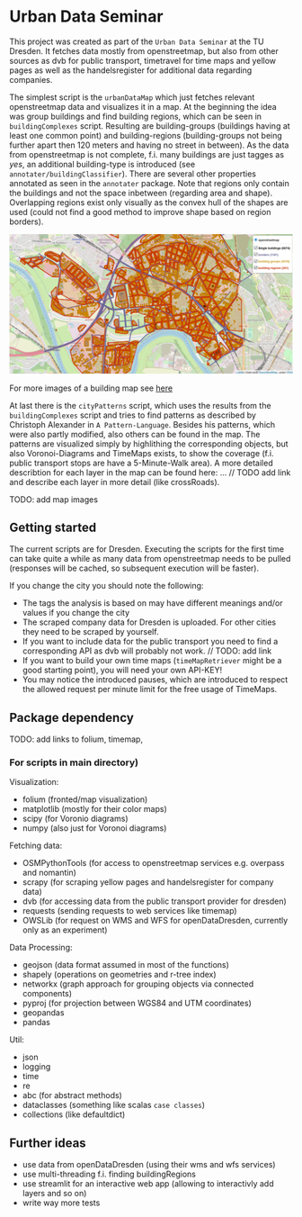 # Urban Data Seminar

This project was created as part of the `Urban Data Seminar` at the TU Dresden.
It fetches data mostly from openstreetmap, but also from other sources as dvb for public transport, timetravel for time maps and yellow pages as well as the handelsregister for additional data regarding companies. 

The simplest script is the `urbanDataMap` which just fetches relevant openstreetmap data and visualizes it in a map. 
At the beginning the idea was group buildings and find building regions, which can be seen in `buildingComplexes` script.
Resulting are building-groups (buildings having at least one common point) and building-regions (building-groups not being further apart then 120 meters and having no street in between).
As the data from openstreetmap is not complete, f.i. many buildings are just tagges as _yes_, an additional building-type is introduced (see `annotater/buildingClassifier`).
There are several other properties annotated as seen in the `annotater` package.
Note that regions only contain the buildings and not the space inbetween (regarding area and shape).
Overlapping regions exist only visually as the convex hull of the shapes are used (could not find a good method to improve shape based on region borders).

![Image of a building map](images/buildingMap.png)

For more images of a building map see [here](images/)


At last there is the `cityPatterns` script, which uses the results from the `buildingComplexes` script and tries to find patterns as described by Christoph Alexander in `A Pattern-Language`.
Besides his patterns, which were also partly modified, also others can be found in the map. 
The patterns are visualized simply by highlithing the corresponding objects, but also Voronoi-Diagrams and TimeMaps exists, to show the coverage (f.i. public transport stops are have a 5-Minute-Walk area).
A more detailed describtion for each layer in the map can be found here: ... // TODO add link and describe each layer in more detail (like crossRoads).

TODO: add map images

## Getting started

The current scripts are for Dresden.
Executing the scripts for the first time can take quite a while as many data from openstreetmap needs to be pulled (responses will be cached, so subsequent execution will be faster).

If you change the city you should note the following:
* The tags the analysis is based on may have different meanings and/or values if you change the city 
* The scraped company data for Dresden is uploaded. For other cities they need to be scraped by yourself.
* If you want to include data for the public transport you need to find a corresponding API as dvb will probably not work. 
// TODO: add link
* If you want to build your own time maps (`timeMapRetriever` might be a good starting point), you will need your own API-KEY!
* You may notice the introduced pauses, which are introduced to respect the allowed request per minute limit for the free usage of TimeMaps.

 

## Package dependency 
TODO: add links to folium, timemap, 

### For scripts in main directory) 

Visualization:
- folium (fronted/map visualization)
- matplotlib (mostly for their color maps)
- scipy (for Voronio diagrams)
- numpy (also just for Voronoi diagrams)

Fetching data:
- OSMPythonTools (for access to openstreetmap services e.g. overpass and nomantin)
- scrapy (for scraping yellow pages and handelsregister for company data)
- dvb (for accessing data from the public transport provider for dresden)
- requests (sending requests to web services like timemap)
- OWSLib (for request on WMS and WFS for openDataDresden, currently only as an experiment)
  
Data Processing:
- geojson (data format assumed in most of the functions)
- shapely (operations on geometries and r-tree index)
- networkx (graph approach for grouping objects via connected components)
- pyproj (for projection between WGS84 and UTM coordinates)
- geopandas
- pandas  

Util:
- json 
- logging
- time 
- re
- abc (for abstract methods)
- dataclasses (something like scalas `case classes`)
- collections (like defaultdict)

## Further ideas 

* use data from openDataDresden (using their wms and wfs services)
* use multi-threading f.i. finding buildingRegions
* use streamlit for an interactive web app (allowing to interactivly add layers and so on)
* write way more tests
